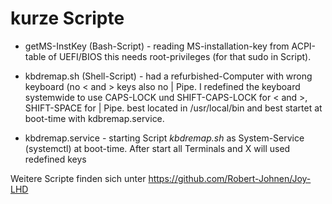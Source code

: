 # kurze Scripte

- getMS-InstKey (Bash-Script) - reading MS-installation-key from ACPI-table of UEFI/BIOS this needs root-privileges (for that sudo in Script).  

- kbdremap.sh (Shell-Script) - had a refurbished-Computer with wrong keyboard (no < and > keys also no | Pipe. I redefined the keyboard systemwide to use CAPS-LOCK und SHIFT-CAPS-LOCK for < and >, SHIFT-SPACE for | Pipe. 
best located in /usr/local/bin and best startet at boot-time with kdbremap.service.

- kbdremap.service - starting Script _kbdremap.sh_ as System-Service (systemctl) at boot-time. After start all Terminals and X will used redefined keys
       
Weitere Scripte finden sich unter <https://github.com/Robert-Johnen/Joy-LHD>
